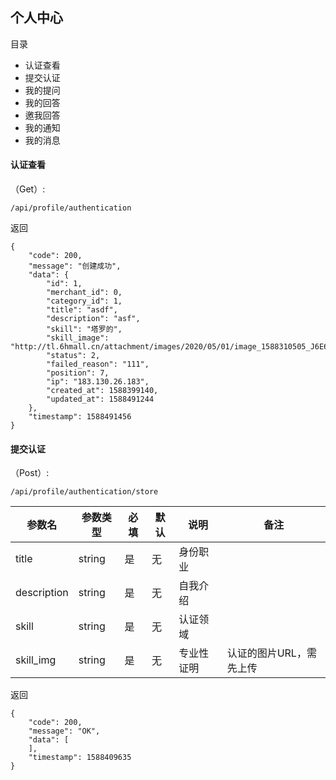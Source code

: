 ## 个人中心

目录

- 认证查看
- 提交认证
- 我的提问
- 我的回答
- 邀我回答
- 我的通知
- 我的消息

> 

#### 认证查看

（Get）:

```
/api/profile/authentication
```

返回

```
{
    "code": 200,
    "message": "创建成功",
    "data": {
        "id": 1,
        "merchant_id": 0,
        "category_id": 1,
        "title": "asdf",
        "description": "asf",
        "skill": "塔罗的",
        "skill_image": "http://tl.6hmall.cn/attachment/images/2020/05/01/image_1588310505_J6E6b60u.jpg",
        "status": 2,
        "failed_reason": "111",
        "position": 7,
        "ip": "183.130.26.183",
        "created_at": 1588399140,
        "updated_at": 1588491244
    },
    "timestamp": 1588491456
}

```

#### 提交认证

（Post）:

```
/api/profile/authentication/store
```

参数名 | 参数类型 | 必填 | 默认 | 说明 | 备注
---|---|---|---|---|---
title | string | 是 | 无 |  身份职业| 
description | string | 是 | 无 | 自我介绍
skill | string | 是 | 无 | 认证领域 | 
skill_img | string | 是 | 无 | 专业性证明 | 认证的图片URL，需先上传

返回

```
{
    "code": 200,
    "message": "OK",
    "data": [
    ],
    "timestamp": 1588409635
}


```
